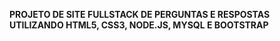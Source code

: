 **PROJETO DE SITE FULLSTACK DE PERGUNTAS E RESPOSTAS UTILIZANDO HTML5, CSS3, NODE.JS, MYSQL E BOOTSTRAP**
